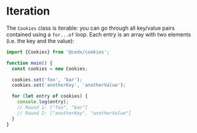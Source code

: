 # Iteration
The `Cookies` class is iterable: you can go through all key/value pairs contained using a `for...of` loop. Each entry is an array with two elements (i.e. the key and the value):

```ts
import {Cookies} from '@cedx/cookies';

function main() {
  const cookies = new Cookies;

  cookies.set('foo', 'bar');
  cookies.set('anotherKey', 'anotherValue');

  for (let entry of cookies) {
    console.log(entry);
    // Round 1: ["foo", "bar"]
    // Round 2: ["anotherKey", "anotherValue"]
  }
}
```
